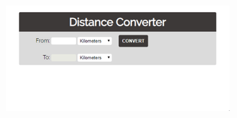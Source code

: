 ![alt text](https://github.com/yveette/SoftUni-JsAdvanced/blob/master/10-DOM-ManipulationsAndEvents-Exercise/07.%20Distance-Converter/07.%20Distance-Converter.gif)
